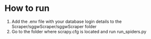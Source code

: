 # How to run
1. Add the .env file with your database login details to the Scraper/sggwScraper/sggwScraper folder
2. Go to the folder where scrapy.cfg is located and run run_spiders.py
